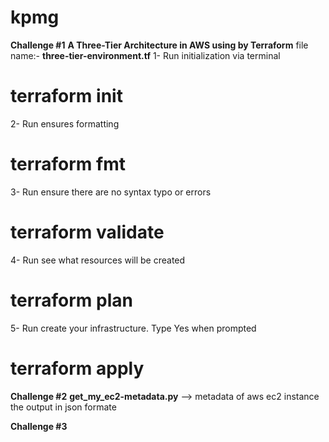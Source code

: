 # kpmg
**Challenge #1**
**A Three-Tier Architecture in AWS using by Terraform**
file name:- **three-tier-environment.tf**
1- Run initialization via terminal 
   # terraform init
2- Run ensures formatting    
   # terraform fmt
3- Run ensure there are no syntax typo or errors
   # terraform validate
4- Run see what resources will be created
   # terraform plan
5- Run create your infrastructure. Type Yes when prompted
   # terraform apply 
   
**Challenge #2**
**get_my_ec2-metadata.py** -->  metadata of aws ec2 instance the output in json formate

**Challenge #3**

